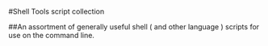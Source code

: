#Shell Tools script collection

##An assortment of generally useful shell ( and other language ) scripts
for use on the command line.

